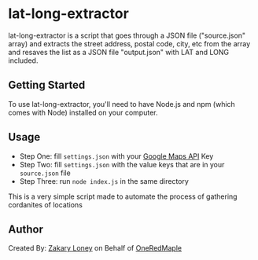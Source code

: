 # lat-long-extractor

lat-long-extractor is a script that goes through a JSON file ("source.json" array) and extracts the street address, postal code, city, etc from the array and resaves the list as a JSON file "output.json" with LAT and LONG included.

## Getting Started

To use lat-long-extractor, you'll need to have Node.js and npm (which comes with Node) installed on your computer.

## Usage

- Step One: fill `settings.json` with your [Google Maps API](https://developers.google.com/maps/documentation/geocoding/overview) Key
- Step Two: fill `settings.json` with the value keys that are in your `source.json` file
- Step Three: run `node index.js` in the same directory

This is a very simple script made to automate the process of gathering cordanites of locations

## Author

Created By: [Zakary Loney](https://github.com/JustZakary) on Behalf of [OneRedMaple](https://oneredmaple.com)
